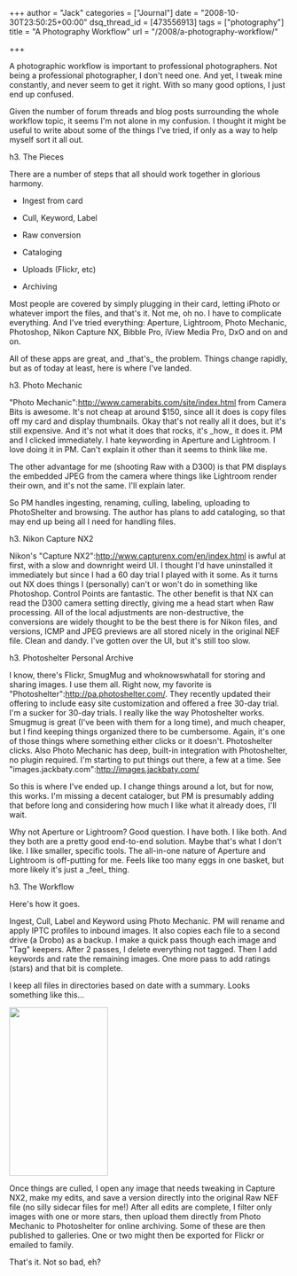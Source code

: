 +++
author = "Jack"
categories = ["Journal"]
date = "2008-10-30T23:50:25+00:00"
dsq_thread_id = [473556913]
tags = ["photography"]
title = "A Photography Workflow"
url = "/2008/a-photography-workflow/"

+++

<span class="drop_cap">A</span> photographic workflow is important to professional photographers. Not being a professional photographer, I don't need one. And yet, I tweak mine constantly, and never seem to get it right. With so many good options, I just end up confused.

Given the number of forum threads and blog posts surrounding the whole workflow topic, it seems I'm not alone in my confusion. I thought it might be useful to write about some of the things I've tried, if only as a way to help myself sort it all out.

h3. The Pieces

There are a number of steps that all should work together in glorious harmony.

* Ingest from card
  
* Cull, Keyword, Label
  
* Raw conversion
  
* Cataloging
  
* Uploads (Flickr, etc)
  
* Archiving

Most people are covered by simply plugging in their card, letting iPhoto or whatever import the files, and that's it. Not me, oh no. I have to complicate everything. And I've tried everything: Aperture, Lightroom, Photo Mechanic, Photoshop, Nikon Capture NX, Bibble Pro, iView Media Pro, DxO and on and on.

All of these apps are great, and \_that's\_ the problem. Things change rapidly, but as of today at least, here is where I've landed.

h3. Photo Mechanic

"Photo Mechanic":http://www.camerabits.com/site/index.html from Camera Bits is awesome. It's not cheap at around $150, since all it does is copy files off my card and display thumbnails. Okay that's not really all it does, but it's still expensive. And it's not what it does that rocks, it's \_how\_ it does it. PM and I clicked immediately. I hate keywording in Aperture and Lightroom. I love doing it in PM. Can't explain it other than it seems to think like me.

The other advantage for me (shooting Raw with a D300) is that PM displays the embedded JPEG from the camera where things like Lightroom render their own, and it's not the same. I'll explain later.

So PM handles ingesting, renaming, culling, labeling, uploading to PhotoShelter and browsing. The author has plans to add cataloging, so that may end up being all I need for handling files.

h3. Nikon Capture NX2

Nikon's "Capture NX2":http://www.capturenx.com/en/index.html is awful at first, with a slow and downright weird UI. I thought I'd have uninstalled it immediately but since I had a 60 day trial I played with it some. As it turns out NX does things I (personally) can't or won't do in something like Photoshop. Control Points are fantastic. The other benefit is that NX can read the D300 camera setting directly, giving me a head start when Raw processing. All of the local adjustments are non-destructive, the conversions are widely thought to be the best there is for Nikon files, and versions, ICMP and JPEG previews are all stored nicely in the original NEF file. Clean and dandy. I've gotten over the UI, but it's still too slow.

h3. Photoshelter Personal Archive

I know, there's Flickr, SmugMug and whoknowswhatall for storing and sharing images. I use them all. Right now, my favorite is "Photoshelter":http://pa.photoshelter.com/. They recently updated their offering to include easy site customization and offered a free 30-day trial. I'm a sucker for 30-day trials. I really like the way Photoshelter works. Smugmug is great (I've been with them for a long time), and much cheaper, but I find keeping things organized there to be cumbersome. Again, it's one of those things where something either clicks or it doesn't. Photoshelter clicks. Also Photo Mechanic has deep, built-in integration with Photoshelter, no plugin required. I'm starting to put things out there, a few at a time. See "images.jackbaty.com":http://images.jackbaty.com/

So this is where I've ended up. I change things around a lot, but for now, this works. I'm missing a decent cataloger, but PM is presumably adding that before long and considering how much I like what it already does, I'll wait.

Why not Aperture or Lightroom? Good question. I have both. I like both. And they both are a pretty good end-to-end solution. Maybe that's what I don't like. I like smaller, specific tools. The all-in-one nature of Aperture and Lightroom is off-putting for me. Feels like too many eggs in one basket, but more likely it's just a \_feel\_ thing.

h3. The Workflow

Here's how it goes.

Ingest, Cull, Label and Keyword using Photo Mechanic. PM will rename and apply IPTC profiles to inbound images. It also copies each file to a second drive (a Drobo) as a backup. I make a quick pass though each image and "Tag" keepers. After 2 passes, I delete everything not tagged. Then I add keywords and rate the remaining images. One more pass to add ratings (stars) and that bit is complete.

I keep all files in directories based on date with a summary. Looks something like this&#8230;

[<img src="/files//photo-folder.jpg" alt="" title="photo-folder" width="178" height="304" class="aligncenter size-full wp-image-2746" />][1]

Once things are culled, I open any image that needs tweaking in Capture NX2, make my edits, and save a version directly into the original Raw NEF file (no silly sidecar files for me!) After all edits are complete, I filter only images with one or more stars, then upload them directly from Photo Mechanic to Photoshelter for online archiving. Some of these are then published to galleries. One or two might then be exported for Flickr or emailed to family.

That's it. Not so bad, eh?

 [1]: /files//photo-folder.jpg